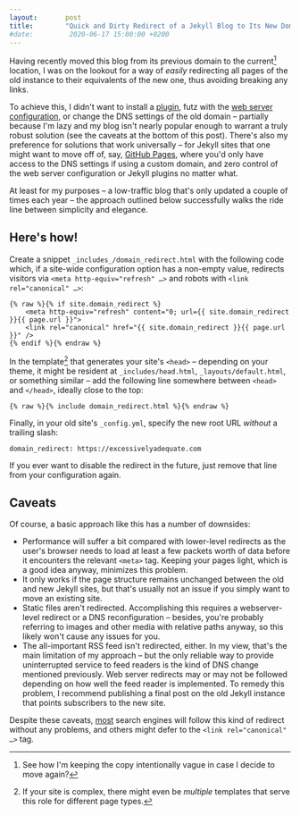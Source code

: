 ```yaml
---
layout:       post
title:        "Quick and Dirty Redirect of a Jekyll Blog to Its New Domain"
#date:         2020-06-17 15:00:00 +0200
---
```

Having recently moved this blog from its previous domain to the current[^anothermove] location, I was on the lookout for a way of *easily* redirecting all pages of the old instance to their equivalents of the new one, thus avoiding breaking any links.

To achieve this, I didn't want to install a [plugin](https://github.com/tsmango/jekyll_alias_generator), futz with the [web server configuration](https://gist.github.com/ScottPhillips/1721489), or change the DNS settings of the old domain – partially because I'm lazy and my blog isn't nearly popular enough to warrant a truly robust solution (see the caveats at the bottom of this post). There's also my preference for solutions that work universally – for Jekyll sites that one might want to move off of, say, [GitHub Pages](https://pages.github.com), where you'd only have access to the DNS settings if using a custom domain, and zero control of the web server configuration or Jekyll plugins no matter what.

At least for my purposes – a low-traffic blog that's only updated a couple of times each year – the approach outlined below successfully walks the ride line between simplicity and elegance.


## Here's how!

Create a snippet `_includes_/domain_redirect.html` with the following code which, if a site-wide configuration option has a non-empty value, redirects visitors via `<meta http-equiv="refresh" …>` and robots with `<link rel="canonical" …>`:

```liquid
{% raw %}{% if site.domain_redirect %}
    <meta http-equiv="refresh" content="0; url={{ site.domain_redirect }}{{ page.url }}">
    <link rel="canonical" href="{{ site.domain_redirect }}{{ page.url }}" />
{% endif %}{% endraw %}
```

In the template[^complex] that generates your site's `<head>` – depending on your theme, it might be resident at `_includes/head.html`, `_layouts/default.html`, or something similar – add the following line somewhere between `<head>` and `</head>`, ideally close to the top:

```liquid
{% raw %}{% include domain_redirect.html %}{% endraw %}
```

Finally, in your old site's `_config.yml`, specify the new root URL *without* a trailing slash:

```
domain_redirect: https://excessivelyadequate.com
```

If you ever want to disable the redirect in the future, just remove that line from your configuration again.


## Caveats

Of course, a basic approach like this has a number of downsides:

* Performance will suffer a bit compared with lower-level redirects as the user's browser needs to load at least a few packets worth of data before it encounters the relevant `<meta>` tag. Keeping your pages light, which is a good idea anyway, minimizes this problem.
* It only works if the page structure remains unchanged between the old and new Jekyll sites, but that's usually not an issue if you simply want to move an existing site.
* Static files aren't redirected. Accomplishing this requires a webserver-level redirect or a DNS reconfiguration – besides, you're probably referring to images and other media with relative paths anyway, so this likely won't cause any issues for you.
* The all-important RSS feed isn't redirected, either. In my view, that's the main limitation of my approach – but the only reliable way to provide uninterrupted service to feed readers is the kind of DNS change mentioned previously. Web server redirects may or may not be followed depending on how well the feed reader is implemented. To remedy this problem, I recommend publishing a final post on the old Jekyll instance that points subscribers to the new site.

Despite these caveats, [most](https://stackoverflow.com/a/3802858) search engines will follow this kind of redirect without any problems, and others might defer to the `<link rel="canonical" …>` tag.



[^anothermove]: See how I'm keeping the copy intentionally vague in case I decide to move again?
[^complex]: If your site is complex, there might even be *multiple* templates that serve this role for different page types.
